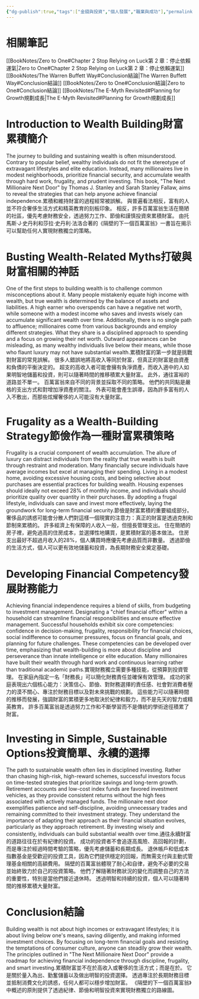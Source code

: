 ```yaml
---
{"dg-publish":true,"tags":["金錢與投資","個人發展","職業與成功"],"permalink":"/book-notes/the-next-millionaire-next-door/","dgPassFrontmatter":true,"created":"2024-11-24T10:41:52.027+08:00","updated":"2024-11-28T13:28:19.089+08:00"}
---
```


# 相關筆記
[[BookNotes/Zero to One#Chapter 2 Stop Relying on Luck第 2 章：停止依賴運氣\|Zero to One#Chapter 2 Stop Relying on Luck第 2 章：停止依賴運氣]]
[[BookNotes/The Warren Buffett Way#Conclusion結論\|The Warren Buffett Way#Conclusion結論]]
[[BookNotes/Zero to One#Conclusion結論\|Zero to One#Conclusion結論]]
[[BookNotes/The E-Myth Revisited#Planning for Growth規劃成長\|The E-Myth Revisited#Planning for Growth規劃成長]]
# Introduction to Wealth Building財富累積簡介

The journey to building and sustaining wealth is often misunderstood. Contrary to popular belief, wealthy individuals do not fit the stereotype of extravagant lifestyles and elite education. Instead, many millionaires live in modest neighborhoods, prioritize financial security, and accumulate wealth through hard work, frugality, and prudent investing. This book, "The Next Millionaire Next Door" by Thomas J. Stanley and Sarah Stanley Fallaw, aims to reveal the strategies that can help anyone achieve financial independence.累積和維持財富的過程經常被誤解。 與普遍看法相反，富有的人並不符合奢侈生活方式和精英教育的刻板印象。 相反，許多百萬富翁生活在簡陋的社區，優先考慮財務安全，透過努力工作、節儉和謹慎投資來累積財富。 由托馬斯·J·史丹利和莎拉·史丹利·法洛合著的《隔壁的下一個百萬富翁》一書旨在揭示可以幫助任何人實現財務獨立的策略。

# Busting Wealth-Related Myths打破與財富相關的神話

One of the first steps to building wealth is to challenge common misconceptions about it. Many people mistakenly equate high income with wealth, but true wealth is determined by the balance of assets and liabilities. A high earner who overspends can have a negative net worth, while someone with a modest income who saves and invests wisely can accumulate significant wealth over time. Additionally, there is no single path to affluence; millionaires come from various backgrounds and employ different strategies. What they share is a disciplined approach to spending and a focus on growing their net worth. Outward appearances can be misleading, as many wealthy individuals live below their means, while those who flaunt luxury may not have substantial wealth.累積財富的第一步就是挑戰對財富的常見誤解。 很多人錯誤地將高收入等同於財富，但真正的財富是由資產和負債的平衡決定的。 超支的高收入者可能會擁有負淨資產，而收入適中的人如果明智地儲蓄和投資，則可以隨著時間的推移積累大量財富。 此外，通往富裕的道路並不單一。 百萬富翁來自不同的背景並採取不同的策略。 他們的共同點是嚴格的支出方式和對增加淨資產的關注。 外表可能會產生誤導，因為許多富有的人入不敷出，而那些炫耀奢侈的人可能沒有大量財富。

# Frugality as a Wealth-Building Strategy節儉作為一種財富累積策略

Frugality is a crucial component of wealth accumulation. The allure of luxury can distract individuals from the reality that true wealth is built through restraint and moderation. Many financially secure individuals have average incomes but excel at managing their spending. Living in a modest home, avoiding excessive housing costs, and being selective about purchases are essential practices for building wealth. Housing expenses should ideally not exceed 28% of monthly income, and individuals should prioritize quality over quantity in their purchases. By adopting a frugal lifestyle, individuals can save and invest more effectively, laying the groundwork for long-term financial security.節儉是財富累積的重要組成部分。 奢侈品的誘惑可能會分散人們對這樣一個現實的注意力：真正的財富是透過克制和節制來累積的。 許多經濟上有保障的人收入一般，但擅長管理支出。 住在簡陋的房子裡，避免過高的住房成本，並選擇性地購買，是累積財富的基本做法。 住房支出最好不超過月收入的28%，個人購買時應優先考慮品質而非數量。 透過節儉的生活方式，個人可以更有效地儲蓄和投資，為長期財務安全奠定基礎。

# Developing Financial Competency發展財務能力

Achieving financial independence requires a blend of skills, from budgeting to investment management. Designating a "chief financial officer" within a household can streamline financial responsibilities and ensure effective management. Successful households exhibit six core competencies: confidence in decision-making, frugality, responsibility for financial choices, social indifference to consumer pressures, focus on financial goals, and planning for future challenges. These competencies can be developed over time, emphasizing that wealth-building is more about discipline and perseverance than innate intelligence or elite education. Many millionaires have built their wealth through hard work and continuous learning rather than traditional academic paths.實現財務獨立需要多種技能，從預算到投資管理。 在家庭內指定一名「財務長」可以簡化財務責任並確保有效管理。 成功的家庭表現出六個核心能力：決策信心、節儉、對財務選擇的責任感、社會對消費者壓力的漠不關心、專注於財務目標以及對未來挑戰的規劃。 這些能力可以隨著時間的推移而發展，強調財富的累積更多地取決於紀律和毅力，而不是先天的智力或精英教育。 許多百萬富翁是透過努力工作和不斷學習而不是傳統的學術途徑積累了財富。

# Investing in Simple, Sustainable Options投資簡單、永續的選擇

The path to sustainable wealth often lies in disciplined investing. Rather than chasing high-risk, high-reward schemes, successful investors focus on time-tested strategies that prioritize savings and long-term growth. Retirement accounts and low-cost index funds are favored investment vehicles, as they provide consistent returns without the high fees associated with actively managed funds. The millionaire next door exemplifies patience and self-discipline, avoiding unnecessary trades and remaining committed to their investment strategy. They understand the importance of adapting their approach as their financial situation evolves, particularly as they approach retirement. By investing wisely and consistently, individuals can build substantial wealth over time.通往永續財富的道路往往在於有紀律的投資。 成功的投資者不會追逐高風險、高回報的計劃，而是專注於經過時間考驗的策略，優先考慮儲蓄和長期成長。 退休帳戶和低成本指數基金是受歡迎的投資工具，因為它們提供穩定的回報，而無需支付與主動式管理基金相關的高額費用。 隔壁的百萬富翁體現了耐心和自律，避免不必要的交易並始終致力於自己的投資策略。 他們了解隨著財務狀況的變化而調整自己的方法的重要性，特別是當他們接近退休時。 透過明智和持續的投資，個人可以隨著時間的推移累積大量財富。

# Conclusion結論

Building wealth is not about high incomes or extravagant lifestyles; it is about living below one's means, saving diligently, and making informed investment choices. By focusing on long-term financial goals and resisting the temptations of consumer culture, anyone can steadily grow their wealth. The principles outlined in "The Next Millionaire Next Door" provide a roadmap for achieving financial independence through discipline, frugality, and smart investing.累積財富並不在於高收入或奢侈的生活方式；而是在於。 它是關於量入為出、勤奮儲蓄以及做出明智的投資選擇。 透過專注於長期財務目標並抵制消費文化的誘惑，任何人都可以穩步增加財富。 《隔壁的下一個百萬富翁》中概述的原則提供了透過紀律、節儉和明智投資來實現財務獨立的路線圖。